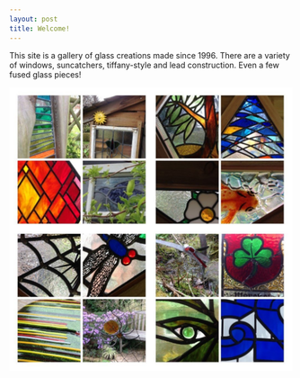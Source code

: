 ```yaml
---
layout: post
title: Welcome!
---
```


This site is a gallery of glass creations made since 1996. There are a variety of windows, suncatchers, tiffany-style and lead construction. Even a few fused glass pieces!

![Collage](https://github.com/Harrysdad2/Harrysdad2.github.io/blob/master/images/Collage.jpg?raw=true)


